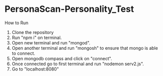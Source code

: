# PersonaScan-Personality_Test
How to Run
1. Clone the repository
2. Run "npm i" on terminal.
3. Open new terminal and run "mongod".
4. Open another terminal and run "mongosh" to ensure that mongo is able to connect.
5. Open mongodb compass and click on "connect".
6. Once connected go to first terminal and run "nodemon serv2.js".
7. Go to "localhost:8080"
